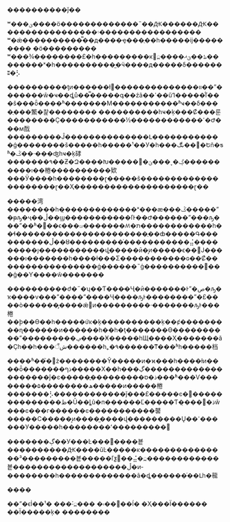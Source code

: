 ����������ǰ��



ʷ���ؾ����ö�������������˵��Ԫ������Ԫ�����������������۽�����������������
ʷ�ǽ����������̿��д����ҿ���ֻ��һ�����ĳ���������
�ö���������  ʷ���¾��������£�һ���������к͸߽����ظ��ؿޣ��������ˣ�һ����������̫�ӵ����д�����δ������ʬ�⡣

����������ƫͷ������ɫ΢��������������װ��ˮ�������ŵ�ҹ��ȡů��̿�����գ��źã��ߵ��űߣ�����ͩľ���š���ȫ����ʱ�������Ϻ�����������ʱҹ��δ����ֻ���鰵�찵�������� ����������һҹ�ķ���Ȼ���룬��������Ҫ�����������½������������ߵ�Ժ���м䣬���������Ĵ��������������Լ������������ǵ��������š�����һ�����¹��У�һ���ںڰ���Եñ�ƽʱ�ݣ��·���ʤһҹ�ķ硣�������۹��Ƶ�Զ����Խ�����໹�ڳ�˯���ݶ����������ı��棬����������欵���Ӱ����һ��������ɽ�����š���������������������ɽ��Ҳ��������������������ɽ��

�����湾��������һ�̣������������ˣ���æ���ݣ�����ˮ�ᵽԡ�ҷ��ڵ��ϣ�����������ľͰ��Ժ������ˮ���ԡ���ˮ��ʱ�򣬾��ϵ���ꤣ�������ꤵ�ת������������һ��ɬ����������������������ֻ��ȸ�����Գ����������ڵ��ȣ���������ͬ�����������⣬���������յ�����������վֱ�����ӣ�̧ͷ�����ϵ��񣬾Ϳ������ı�������һ����ɫ���Σ�����������ɢ��Ȼ�����������������ģ������˵ģ����������⹷���ģ��Ƴ����ŵ�������

����������ժ�˶�ʮ��Ƭ���̵�Ҷ�ӣ�������Ͱˮ�ص�ԡ�ҡ����ν���ˮ����ˮ����Ҷ����ԡͰ��������ˮ�£����ò������̡����ǽ⿪ͷ���������·�������ԡͰ���棬��ϸ��ϴ��һ�����ĸ�ķ����������ķ��ȼ������ּ���ɳ������ͷ������һ��һ�ţ�������ϴ����������ˮ���������ݡ����Ӿ�����һЩ����Ҳ�������ã�Ҫһ��һ���ش꣬������һ˿�۹������ܺͳ���ʱһ�����档

����ʱ��֮�󣬲ż��������Ŷ�����ͷ�ϰ���һ����ɫͷ����ȫ�������ذף�����Χ��һ���ڲ��������������������ĵ�ͼ�����ֳ���������ذ�ס���ʱ���Ѵ��������۵��������ھ�����ͷ�����棬�������⡣������������ǰ���£�����ͼ�򿪣��������������ظ�Ū��ȴû�п������Ľ�����Ƭ�̣���ذ�׷ŵ���ͼ���ᴦ������ͼ�����������䵽�����С�����̧ͷ����̫����վ���������Ų��ߵ������У�����һ��������ʻ���������

�������ڳ��У���Ŀ���񡣾����뵽����������Ԫ����ŭĿ�����ĸ���������������³���������뵽�����ľƺ͹��⣬�߽������������뵽�������������������ڵ�ͷ­��������һ�������������ã�ȡ������ͬ��Լһ�㡣


����

��ˮ�ϵİ��¹�
���˸߽���
�޺��۾��ĺ�
�Ҳ���Ϊ������
��Ϊ�����ķ�
��������


